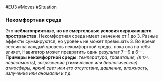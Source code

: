#EU3 #Moves #Situation 

### Некомфортная среда 

Это **неблагоприятные, но не смертельные условия окружающего пространства**. Некомфортная среда имеет значение от 1 до 3. Разные эффекты суммируются, но уровень не может превышать 3. Во время сессии за каждый уровень некомфортной среды, пока она на тебя влияет, Навигатор может превратить один результат 7—9 в 6—. 
**Примеры некомфортной среды**: *температура, гравитация, (в т.ч. невесомость), загрязнение (химическое или биологическое) атмосферы, яркий свет или его отсутствие, давление, влажность, излучение или аномалии и т.д.*